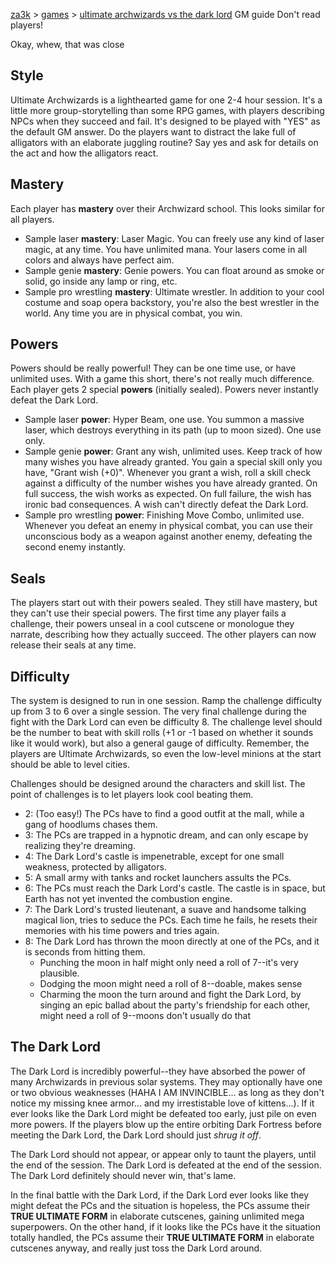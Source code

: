 [za3k](/) > [games](/mygames.md) > [ultimate archwizards vs the dark lord](/archive/ultimate_archwizard.md) GM guide
Don't read players!

Okay, whew, that was close

## Style

Ultimate Archwizards is a lighthearted game for one 2-4 hour session. It's a little more group-storytelling than some RPG games, with players describing NPCs when they succeed and fail. It's designed to be played with "YES" as the default GM answer. Do the players want to distract the lake full of alligators with an elaborate juggling routine? Say yes and ask for details on the act and how the alligators react.

## Mastery
Each player has **mastery** over their Archwizard school. This looks similar for all players.

- Sample laser **mastery**: Laser Magic. You can freely use any kind of laser magic, at any time. You have unlimited mana. Your lasers come in all colors and always have perfect aim.
- Sample genie **mastery**: Genie powers. You can float around as smoke or solid, go inside any lamp or ring, etc.
- Sample pro wrestling **mastery**: Ultimate wrestler. In addition to your cool costume and soap opera backstory, you're also the best wrestler in the world. Any time you are in physical combat, you win.

## Powers

Powers should be really powerful! They can be one time use, or have unlimited uses. With a game this short, there's not really much difference. Each player gets 2 special **powers** (initially sealed). Powers never instantly defeat the Dark Lord.

- Sample laser **power**: Hyper Beam, one use. You summon a massive laser, which destroys everything in its path (up to moon sized). One use only.
- Sample genie **power**: Grant any wish, unlimited uses. Keep track of how many wishes you have already granted. You gain a special skill only you have, "Grant wish (+0)". Whenever you grant a wish, roll a skill check against a difficulty of the number wishes you have already granted. On full success, the wish works as expected. On full failure, the wish has ironic bad consequences. A wish can't directly defeat the Dark Lord.
- Sample pro wrestling **power**: Finishing Move Combo, unlimited use. Whenever you defeat an enemy in physical combat, you can use their unconscious body as a weapon against another enemy, defeating the second enemy instantly.

## Seals

The players start out with their powers sealed. They still have mastery, but they can't use their special powers. The first time any player fails a challenge, their powers unseal in a cool cutscene or monologue they narrate, describing how they actually succeed. The other players can now release their seals at any time.

## Difficulty

The system is designed to run in one session. Ramp the challenge difficulty up from 3 to 6 over a single session. The very final challenge during the fight with the Dark Lord can even be difficulty 8. The challenge level should be the number to beat with skill rolls (+1 or -1 based on whether it sounds like it would work), but also a general gauge of difficulty. Remember, the players are Ultimate Archwizards, so even the low-level minions at the start should be able to level cities.

Challenges should be designed around the characters and skill list. The point of challenges is to let players look cool beating them.

- 2: (Too easy!) The PCs have to find a good outfit at the mall, while a gang of hoodlums chases them.
- 3: The PCs are trapped in a hypnotic dream, and can only escape by realizing they're dreaming.
- 4: The Dark Lord's castle is impenetrable, except for one small weakness, protected by alligators.
- 5: A small army with tanks and rocket launchers assults the PCs.
- 6: The PCs must reach the Dark Lord's castle. The castle is in space, but Earth has not yet invented the combustion engine.
- 7: The Dark Lord's trusted lieutenant, a suave and handsome talking magical lion, tries to seduce the PCs. Each time he fails, he resets their memories with his time powers and tries again.
- 8: The Dark Lord has thrown the moon directly at one of the PCs, and it is seconds from hitting them. 
    - Punching the moon in half might only need a roll of 7--it's very plausible.
    - Dodging the moon might need a roll of 8--doable, makes sense
    - Charming the moon the turn around and fight the Dark Lord, by singing an epic ballad about the party's friendship for each other, might need a roll of 9--moons don't usually do that

## The Dark Lord

The Dark Lord is incredibly powerful--they have absorbed the power of many Archwizards in previous solar systems. They may optionally have one or two obvious weaknesses (HAHA I AM INVINCIBLE... as long as they don't notice my missing knee armor... and my irrestistable love of kittens...). If it ever looks like the Dark Lord might be defeated too early, just pile on even more powers. If the players blow up the entire orbiting Dark Fortress before meeting the Dark Lord, the Dark Lord should just *shrug it off*.

The Dark Lord should not appear, or appear only to taunt the players, until the end of the session. The Dark Lord is defeated at the end of the session. The Dark Lord definitely should never win, that's lame.

In the final battle with the Dark Lord, if the Dark Lord ever looks like they might defeat the PCs and the situation is hopeless, the PCs assume their **TRUE ULTIMATE FORM** in elaborate cutscenes, gaining unlimited mega superpowers. On the other hand, if it looks like the PCs have it the situation totally handled, the PCs assume their **TRUE ULTIMATE FORM** in elaborate cutscenes anyway, and really just toss the Dark Lord around.

